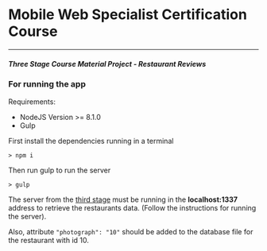 # Mobile Web Specialist Certification Course
---
#### _Three Stage Course Material Project - Restaurant Reviews_

### For running the app
Requirements:
* NodeJS Version >= 8.1.0
* Gulp

First install the dependencies running in a terminal
```
> npm i
```
Then run gulp to run the server
```
> gulp
```
The server from the [third stage](https://github.com/udacity/mws-restaurant-stage-3) must be running in the __localhost:1337__ address to retrieve the restaurants data. (Follow the instructions for running the server).

Also, attribute `"photograph": "10"` should be added to the database file for the restaurant with id 10.
